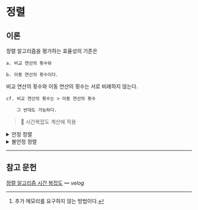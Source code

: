 # 정렬

## 이론

정렬 알고리즘을 평가하는 효율성의 기준은

    a. 비교 연산의 횟수와

    b. 이동 연산의 횟수이다.

비교 연산의 횟수와 이동 연산의 횟수는 서로 비례하지 않는다.

    cf. 비교 연산의 횟수는 > 이동 연산의 횟수

        그 반대도 가능하다.

> 🤔 시간복잡도 계산에 적용

<details>
<summary>안정 정렬</summary>

    중복된 값을 입력 순서와 동일하게 정렬한다.

빅오는 다음과 같다.

|       |  삽입   |  버블   |     병합     | 퀵 정렬(not in-place) |
| :---: | :-----: | :-----: | :----------: | :-------------------: |
| 최선  | `O(n)`  | `O(n)`  | `O(n log n)` |     `O(n log n)`      |
| 평균  | `O(n²)` | `O(n²)` | `O(n log n)` |     `O(n log n)`      |
| 최악  | `O(n²)` | `O(n²)` | `O(n log n)` |        `O(n²)`        |
| 공간  | `O(1)`  |    -    |      -       |        `O(n)`         |

### 삽입 정렬

    왼쪽에서 오른쪽으로 가면서 각 요소들을 왼쪽 요소들과 비교하여 알맞은 자리에 삽입한다.

장점은

    이미 정렬되어 있는 경우

    in-place 방법의 알고리즘이다.

단점은

    정렬이 되어있지 않는 경우이다.
    
    즉, 데이터가 많을 수록 적합하지 않다.

### 퀵 정렬 (not in-place)

장점은

    stable하다.

단점은

    in place 방법이 아니다.

</details>

<details>
<summary>불안정 정렬</summary>

    중복된 값을 입력 순서와 동일하지 않게 정렬한다.

빅오는 다음과 같다.

|       |  선택   | 퀵(in-place) |      힙      |
| :---: | :-----: | :----------: | :----------: |
| 최선  | `O(n²)` | `O(n log n)` | `O(n log n)` |
| 평균  | `O(n²)` | `O(n log n)` | `O(n log n)` |
| 최악  | `O(n²)` |   `O(n²)`    | `O(n log n)` |
| 공간  | `O(n)`  |  `O(log n)`  |    `O(n)`    |

> 🤔 퀵 정렬 공간 복잡도 차이 다이어그램

### 선택 정렬

**in-place[^in-place] 하지 않은 방법**

    1. 왼쪽 리스트에는 정렬이 완료된 요소들이, 오른쪽 리스트에는 정렬되지 않은 요소들이 들어 있다.

        초기 상태에 왼쪽 리스트는 비어 있다.

    2. 오른쪽 리스트에서 최소값을 선택하여 왼쪽 리스트로 이동하는 작업을 되풀이 한다.

[^in-place]: 추가 메모리를 요구하지 않는 방법이다.

**in-place한 방법**

    1. 리스트에서 최소값을 선택한 다음, 이 최소값을 리스트의 첫번째 요소와 교환한다.

    2. 첫번째 요소를 제외한 나머지 요소들 중에서 위 작업을 되풀이 한다.

특징으로는

    매 작업마다 n번째 데이터의 위치가 정해진다.

    버블 정렬과 비교하면 

    버블 정렬은 매 작업마다 맨 마지막 데이터의 위치가 정해진다.

장점은

    in place 방법을 사용할 때이다.

단점은

    이미 정렬되어 있는 경우에도 매번 최소값을 찾는다.

### 퀵 정렬 (in-place)

장점은

    한번 결정된 피벗들이 추후 연산에서 제외된다.

단점은

    🤔 불균형 분할일 경우 정렬된 리스트에 대해서 수행시간이 더 많이 걸린다.

어떻게 시간복잡도 `n²`이 나오는가?

    ...

어떻게 분할하는가?

    1. low와 high를 왼쪽과 오른쪽에서 출발시켜서 부적절한 데이터를 만나게 되면 교환하고 
    
        아니면 계속 진행하다가 서로 엇갈리게 되면 멈춰서 피봇을 중앙으로 이동시킨다.

    2. 그러면 피봇을 기준으로 2개의 리스트로 나누어지게 된다.

    3. 각각의 부분 리스트를 다시 퀵정렬한다.

### 힙 정렬

> 지난 10주차 힙 주제의 [md 링크](https://github.com/cs-study-org/algorithm-study/tree/main/10/yongki/Heap.md)를 첨부한다.

</details>

<hr/>

## 참고 문헌

[정렬 알고리즘 시간 복잡도](https://velog.io/@good159897/안정-정렬-VS-불안정-정렬-파이썬-알고리즘-인터뷰) ━ *velog*
